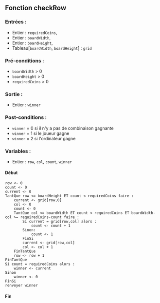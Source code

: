 ## Fonction checkRow


### Entrées :
- Entier : `requiredCoins`,
- Entier : `boardWidth`,
- Entier : `boardHeight`,
- Tableau[`boardWidth`, `boardHeight`] : `grid`

### Pré-conditions :
- `boardWidth` > 0
- `boardHeight` > 0
- `requiredCoins` > 0

### Sortie :
- Entier : `winner`

### Post-conditions :
- `winner` = 0 si il n'y a pas de combinaison gagnante
- `winner` = 1 si le joueur gagne
- `winner` = 2 si l'ordinateur gagne

### Variables :
- Entier : `row`, `col`, `count`, `winner`

#### Début
	row <- 0
    count <- 0
    current <- 0
	TantQue row <= boardHeight ET count < requiredCoins faire :
		current <- grid[row,0]
		col <- 0
		count <- 0
		TantQue col <= boardWidth ET count < requiredCoins ET boardWidth-col >= requiredCoins-count faire :
			Si current = grid[row,col] alors :
				count <- count + 1
			Sinon:
				count <- 1
			FinSi
			current <- grid[row,col]
			col <- col + 1	
		FinTantQue
		row <- row + 1
	FinTantQue
	Si count = requiredCoins alors :
		winner <- current
	Sinon
		winner <- 0
	FinSi
	renvoyer winner

#### Fin
	
					
				
				
			 

